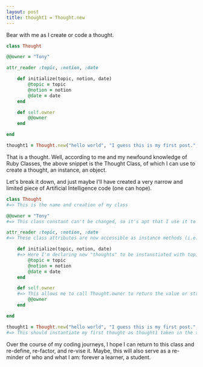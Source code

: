 ```yaml
---
layout: post
title: thought1 = Thought.new
---
```


Bear with me as I create or code a thought.

```ruby
class Thought

@@owner = "Tony"

attr_reader :topic, :notion, :date

	def initialize(topic, notion, date)
		@topic = topic
		@notion = notion
		@date = date
	end

	def self.owner
		@@owner
	end

end

thought1 = Thought.new("hello world", "I guess this is my first post.", 2016-07-30)


```

That is a thought. Well, according to me and my newfound knowledge of Ruby Classes, the above snippet is the Thought Class, of which I can use to create a thought, an instance, an object.

Let's break it down, and just maybe I'll have created a very narrow and limited piece of Artificial Intelligence code (one can hope).

```ruby
class Thought
#=> This is the name and creation of my class

@@owner = "Tony"
#=> This class constant can't be changed, so it's apt that I use it to declare it's "owner", me. These are my thoughts.

attr_reader :topic, :notion, :date
#=> These class attributes are now accessible as instance methods (i.e. thought.topic => the topic). These are setter methods and thus can't be changed like a getter method.

	def initialize(topic, notion, date)
	#=> Here I'm declaring new "thoughts" to be instanstiated with topic, notion (actual thought), and date. When a new thought (Thought.new) is created, these instance variables are created as well. These allow for my getter methods to work.
		@topic = topic
		@notion = notion
		@date = date
	end

	def self.owner
	#=> This allows me to call Thought.owner to return the value or string I've set @@owner to be.
		@@owner
	end

end

thought1 = Thought.new("hello world", "I guess this is my first post.", 2016-07-30)
#=> This should instantiate my first thought as thought1 taken in the topic, actual thought, and date.


```

Over the course of my coding journeys, I hope I can return to this class and re-define, re-factor, and re-vise it. Maybe, this will also serve as a re-minder of who and what I am: forever a learner, a student.

